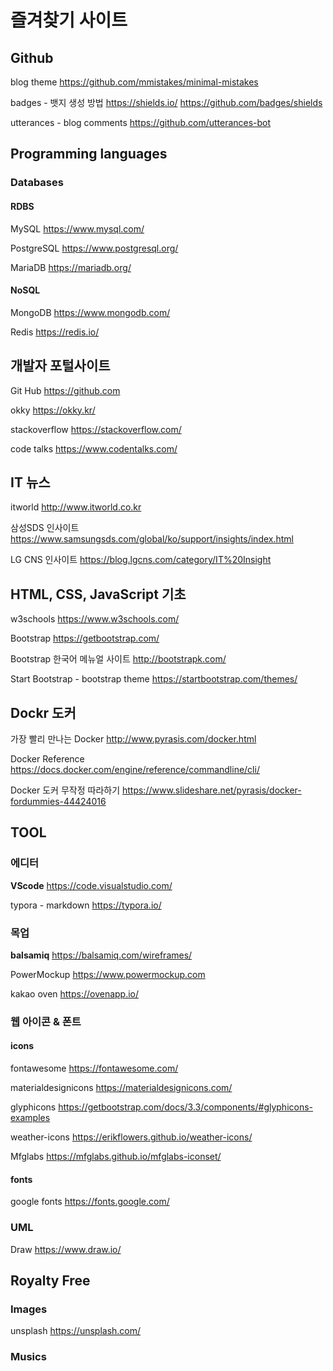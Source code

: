 # 즐겨찾기 사이트

## Github

blog theme <https://github.com/mmistakes/minimal-mistakes>

badges - 뱃지 생성 방법
<https://shields.io/> <https://github.com/badges/shields>

utterances - blog comments
<https://github.com/utterances-bot>

## Programming languages

### Databases

#### RDBS

MySQL <https://www.mysql.com/>

PostgreSQL <https://www.postgresql.org/>

MariaDB <https://mariadb.org/>

#### NoSQL

MongoDB <https://www.mongodb.com/>

Redis <https://redis.io/>

## 개발자 포털사이트

Git Hub <https://github.com>

okky <https://okky.kr/>

stackoverflow <https://stackoverflow.com/>

code talks <https://www.codentalks.com/>

## IT 뉴스

itworld <http://www.itworld.co.kr>

삼성SDS 인사이트 <https://www.samsungsds.com/global/ko/support/insights/index.html>

LG CNS 인사이트 <https://blog.lgcns.com/category/IT%20Insight>

## HTML, CSS, JavaScript 기초

w3schools <https://www.w3schools.com/>

Bootstrap
<https://getbootstrap.com/>

Bootstrap 한국어 메뉴얼 사이트 <http://bootstrapk.com/>

Start Bootstrap - bootstrap theme <https://startbootstrap.com/themes/>

## Dockr 도커

가장 빨리 만나는 Docker <http://www.pyrasis.com/docker.html>

Docker Reference <https://docs.docker.com/engine/reference/commandline/cli/>

Docker 도커 무작정 따라하기 <https://www.slideshare.net/pyrasis/docker-fordummies-44424016>

## TOOL

### 에디터

**VScode** <https://code.visualstudio.com/>

typora - markdown <https://typora.io/>

### 목업

**balsamiq** <https://balsamiq.com/wireframes/>

PowerMockup <https://www.powermockup.com>

kakao oven <https://ovenapp.io/>

### 웹 아이콘 & 폰트

#### icons

fontawesome <https://fontawesome.com/>

materialdesignicons <https://materialdesignicons.com/>

glyphicons <https://getbootstrap.com/docs/3.3/components/#glyphicons-examples>

weather-icons <https://erikflowers.github.io/weather-icons/>

Mfglabs <https://mfglabs.github.io/mfglabs-iconset/>

#### fonts

google fonts <https://fonts.google.com/>

### UML

Draw <https://www.draw.io/>

## Royalty Free

### Images

unsplash <https://unsplash.com/>

### Musics
